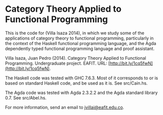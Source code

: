 Category Theory Applied to Functional Programming
=================================================

This is the code for (Villa Isaza 2014), in which we study some of the
applications of category theory to functional programming,
particularly in the context of the Haskell functional programming
language, and the Agda dependently typed functional programming
language and proof assistant.

Villa Isaza, Juan Pedro (2014). Category Theory Applied to Functional
Programming. Undergraduate project. EAFIT. URL:
[http://bit.ly/1cq5fwN](http://bit.ly/1cq5fwN).

The Haskell code was tested with GHC 7.6.3. Most of it corresponds to
or is based on standard Haskell code, and be used as it is. See
src/Cain.hs.

The Agda code was tested with Agda 2.3.2.2 and the Agda standard
library 0.7. See src/Abel.hs.

For more information, send an email to
[jvillai@eafit.edu.co](mailto:jvillai@eafit.edu.co).
